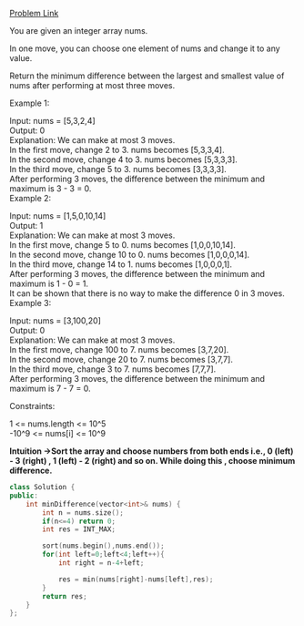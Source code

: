 [Problem Link](https://leetcode.com/problems/minimum-difference-between-largest-and-smallest-value-in-three-moves/description/?envType=daily-question&envId=2024-07-03)<br>

You are given an integer array nums.

In one move, you can choose one element of nums and change it to any value.

Return the minimum difference between the largest and smallest value of nums after performing at most three moves.<br>

 

Example 1:

Input: nums = [5,3,2,4]<br>
Output: 0<br>
Explanation: We can make at most 3 moves.<br>
In the first move, change 2 to 3. nums becomes [5,3,3,4].<br>
In the second move, change 4 to 3. nums becomes [5,3,3,3].<br>
In the third move, change 5 to 3. nums becomes [3,3,3,3].<br>
After performing 3 moves, the difference between the minimum and maximum is 3 - 3 = 0.<br>
Example 2:<br>

Input: nums = [1,5,0,10,14]<br>
Output: 1<br>
Explanation: We can make at most 3 moves.<br>
In the first move, change 5 to 0. nums becomes [1,0,0,10,14].<br>
In the second move, change 10 to 0. nums becomes [1,0,0,0,14].<br>
In the third move, change 14 to 1. nums becomes [1,0,0,0,1].<br>
After performing 3 moves, the difference between the minimum and maximum is 1 - 0 = 1.<br>
It can be shown that there is no way to make the difference 0 in 3 moves.<br>
Example 3:<br>

Input: nums = [3,100,20]<br>
Output: 0<br>
Explanation: We can make at most 3 moves.<br>
In the first move, change 100 to 7. nums becomes [3,7,20].<br>
In the second move, change 20 to 7. nums becomes [3,7,7].<br>
In the third move, change 3 to 7. nums becomes [7,7,7].<br>
After performing 3 moves, the difference between the minimum and maximum is 7 - 7 = 0.<br>
 

Constraints:<br>

1 <= nums.length <= 10^5<br>
-10^9 <= nums[i] <= 10^9<br>

__Intuition ->Sort the array and choose numbers from both ends i.e., 0 (left) - 3 (right) , 1 (left) - 2 (right) and so on. While doing this , choose minimum difference.__

```C++
class Solution {
public:
    int minDifference(vector<int>& nums) {
        int n = nums.size();
        if(n<=4) return 0;
        int res = INT_MAX;

        sort(nums.begin(),nums.end());
        for(int left=0;left<4;left++){
            int right = n-4+left;

            res = min(nums[right]-nums[left],res);
        }
        return res;
    }
};
```
